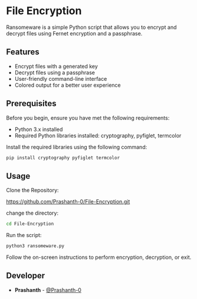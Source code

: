 # File Encryption


Ransomeware is a simple Python script that allows you to encrypt and decrypt files using Fernet encryption and a passphrase.

## Features

- Encrypt files with a generated key
- Decrypt files using a passphrase
- User-friendly command-line interface
- Colored output for a better user experience

## Prerequisites

Before you begin, ensure you have met the following requirements:

- Python 3.x installed
- Required Python libraries installed: cryptography, pyfiglet, termcolor

Install the required libraries using the following command:

```bash
pip install cryptography pyfiglet termcolor 
```

## Usage

Clone the Repository:

https://github.com/Prashanth-0/File-Encryption.git

change the directory:
```bash
cd File-Encryption
```

Run the script:
```bash
python3 ransomeware.py
```

Follow the on-screen instructions to perform encryption, decryption, or exit.

## Developer

- **Prashanth** - [@Prashanth-0](https://github.com/Prashanth-0)


